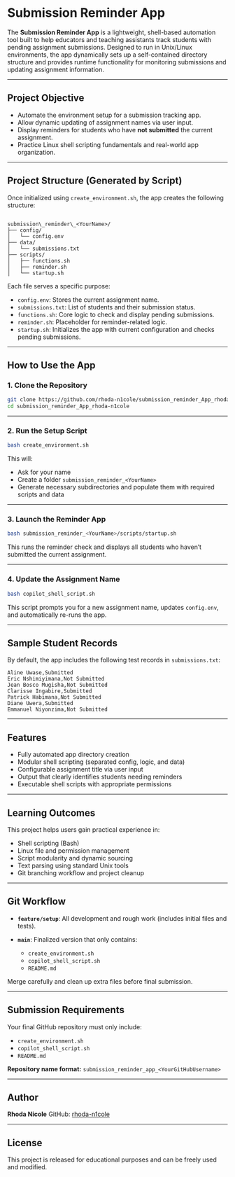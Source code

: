 # Submission Reminder App

The **Submission Reminder App** is a lightweight, shell-based automation tool built to help educators and teaching assistants track students with pending assignment submissions. Designed to run in Unix/Linux environments, the app dynamically sets up a self-contained directory structure and provides runtime functionality for monitoring submissions and updating assignment information.

---

## Project Objective

- Automate the environment setup for a submission tracking app.
- Allow dynamic updating of assignment names via user input.
- Display reminders for students who have **not submitted** the current assignment.
- Practice Linux shell scripting fundamentals and real-world app organization.

---

## Project Structure (Generated by Script)

Once initialized using `create_environment.sh`, the app creates the following structure:

```

submission\_reminder\_<YourName>/
├── config/
│   └── config.env
├── data/
│   └── submissions.txt
├── scripts/
│   ├── functions.sh
│   ├── reminder.sh
│   └── startup.sh

````

Each file serves a specific purpose:
- `config.env`: Stores the current assignment name.
- `submissions.txt`: List of students and their submission status.
- `functions.sh`: Core logic to check and display pending submissions.
- `reminder.sh`: Placeholder for reminder-related logic.
- `startup.sh`: Initializes the app with current configuration and checks pending submissions.

---

## How to Use the App

### 1. Clone the Repository

```bash
git clone https://github.com/rhoda-n1cole/submission_reminder_App_rhoda-n1cole.git
cd submission_reminder_App_rhoda-n1cole
````

---

### 2. Run the Setup Script

```bash
bash create_environment.sh
```

This will:

* Ask for your name
* Create a folder `submission_reminder_<YourName>`
* Generate necessary subdirectories and populate them with required scripts and data

---

### 3. Launch the Reminder App

```bash
bash submission_reminder_<YourName>/scripts/startup.sh
```

This runs the reminder check and displays all students who haven’t submitted the current assignment.

---

### 4. Update the Assignment Name

```bash
bash copilot_shell_script.sh
```

This script prompts you for a new assignment name, updates `config.env`, and automatically re-runs the app.

---

## Sample Student Records

By default, the app includes the following test records in `submissions.txt`:

```
Aline Uwase,Submitted
Eric Nshimiyimana,Not Submitted
Jean Bosco Mugisha,Not Submitted
Clarisse Ingabire,Submitted
Patrick Habimana,Not Submitted
Diane Uwera,Submitted
Emmanuel Niyonzima,Not Submitted
```

---

## Features

* Fully automated app directory creation
* Modular shell scripting (separated config, logic, and data)
* Configurable assignment title via user input
* Output that clearly identifies students needing reminders
* Executable shell scripts with appropriate permissions

---

## Learning Outcomes

This project helps users gain practical experience in:

* Shell scripting (Bash)
* Linux file and permission management
* Script modularity and dynamic sourcing
* Text parsing using standard Unix tools
* Git branching workflow and project cleanup

---

## Git Workflow

* **`feature/setup`**: All development and rough work (includes initial files and tests).
* **`main`**: Finalized version that only contains:

  * `create_environment.sh`
  * `copilot_shell_script.sh`
  * `README.md`

Merge carefully and clean up extra files before final submission.

---

## Submission Requirements

Your final GitHub repository must only include:

* `create_environment.sh`
* `copilot_shell_script.sh`
* `README.md`

**Repository name format:**
`submission_reminder_app_<YourGitHubUsername>`

---

## Author

**Rhoda Nicole**
GitHub: [rhoda-n1cole](https://github.com/rhoda-n1cole)

---

## License

This project is released for educational purposes and can be freely used and modified.

```
